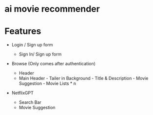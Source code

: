 # ai movie recommender 
 
# Features

- Login / Sign up form 

    - Sign In/ Sign up form 

- Browse (Only comes after authentication)
    - Header 
    - Main Header
           - Tailer in Background
           - Title & Description
           - Movie Suggestion
             - Movie Lists * n

- NetflixGPT
    - Search Bar 
    - Movie Suggestion
    